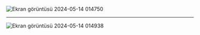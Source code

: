 ![Ekran görüntüsü 2024-05-14 014750](https://github.com/yunusyavuzhanafsar/Simple-Platform-Game/assets/160525505/d22e0e13-565e-4064-94e3-a69f7db05395)

---------------------------------------------------------------------------------------------------

![Ekran görüntüsü 2024-05-14 014938](https://github.com/yunusyavuzhanafsar/Simple-Platform-Game/assets/160525505/4256a957-e6f6-43c7-bd3c-69bb53f6b29d)
